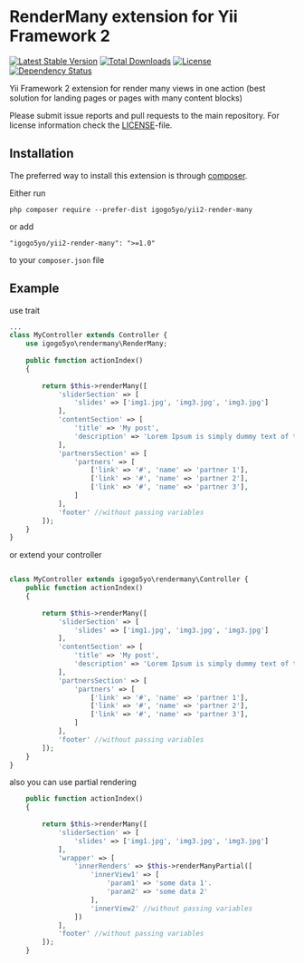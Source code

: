 # RenderMany extension for Yii Framework 2

[![Latest Stable Version](https://poser.pugx.org/igogo5yo/yii2-render-many/v/stable)](https://packagist.org/packages/igogo5yo/yii2-render-many) [![Total Downloads](https://poser.pugx.org/igogo5yo/yii2-render-many/downloads)](https://packagist.org/packages/igogo5yo/yii2-render-many) [![License](https://poser.pugx.org/igogo5yo/yii2-render-many/license)](https://packagist.org/packages/igogo5yo/yii2-render-many) [![Dependency Status](https://www.versioneye.com/user/projects/56655361f376cc003d000a91/badge.svg?style=flat)](https://www.versioneye.com/user/projects/56655361f376cc003d000a91)

Yii Framework 2 extension for render many views in one action (best solution for landing pages or pages with many content blocks)

Please submit issue reports and pull requests to the main repository.
For license information check the [LICENSE](LICENSE.md)-file.

Installation
------------

The preferred way to install this extension is through [composer](http://getcomposer.org/download/).

Either run

```
php composer require --prefer-dist igogo5yo/yii2-render-many
```

or add

```
"igogo5yo/yii2-render-many": ">=1.0"
```

to your `composer.json` file


Example
----

use trait
```php
...
class MyController extends Controller {
    use igogo5yo\rendermany\RenderMany;
    
    public function actionIndex()
    {
        
        return $this->renderMany([
            'sliderSection' => [
                'slides' => ['img1.jpg', 'img3.jpg', 'img3.jpg']
            ],
            'contentSection' => [
                'title' => 'My post',
                'description' => 'Lorem Ipsum is simply dummy text of the printing and typesetting industry...',
            ],
            'partnersSection' => [
                'partners' => [
                    ['link' => '#', 'name' => 'partner 1'],
                    ['link' => '#', 'name' => 'partner 2'],
                    ['link' => '#', 'name' => 'partner 3'],
                ]
            ],
            'footer' //without passing variables
        ]);
    }
}
```

or extend your controller
```php

class MyController extends igogo5yo\rendermany\Controller {
    public function actionIndex()
    {
        
        return $this->renderMany([
            'sliderSection' => [
                'slides' => ['img1.jpg', 'img3.jpg', 'img3.jpg']
            ],
            'contentSection' => [
                'title' => 'My post',
                'description' => 'Lorem Ipsum is simply dummy text of the printing and typesetting industry...',
            ],
            'partnersSection' => [
                'partners' => [
                    ['link' => '#', 'name' => 'partner 1'],
                    ['link' => '#', 'name' => 'partner 2'],
                    ['link' => '#', 'name' => 'partner 3'],
                ]
            ],
            'footer' //without passing variables
        ]);
    }
}
```

also you can use partial rendering 
```php
    public function actionIndex()
    {
        
        return $this->renderMany([
            'sliderSection' => [
                'slides' => ['img1.jpg', 'img3.jpg', 'img3.jpg']
            ],
            'wrapper' => [
                'innerRenders' => $this->renderManyPartial([
                    'innerView1' => [
                        'param1' => 'some data 1'.
                        'param2' => 'some data 2'
                    ],
                    'innerView2' //without passing variables
                ])
            ],
            'footer' //without passing variables
        ]);
    }
```
